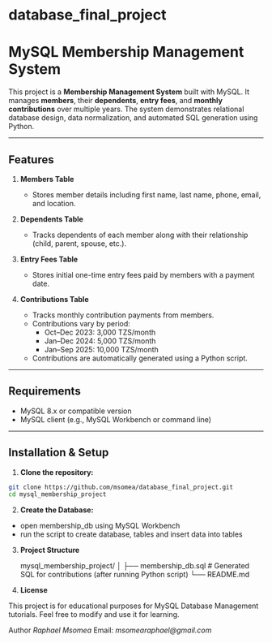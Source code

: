 # database_final_project
# MySQL Membership Management System

This project is a **Membership Management System** built with MySQL. It manages **members**, their **dependents**, **entry fees**, and **monthly contributions** over multiple years. The system demonstrates relational database design, data normalization, and automated SQL generation using Python.

---

## Features

1. **Members Table**
   - Stores member details including first name, last name, phone, email, and location.
   
2. **Dependents Table**
   - Tracks dependents of each member along with their relationship (child, parent, spouse, etc.).
   
3. **Entry Fees Table**
   - Stores initial one-time entry fees paid by members with a payment date.
   
4. **Contributions Table**
   - Tracks monthly contribution payments from members.
   - Contributions vary by period:
     - Oct–Dec 2023: 3,000 TZS/month
     - Jan–Dec 2024: 5,000 TZS/month
     - Jan–Sep 2025: 10,000 TZS/month
   - Contributions are automatically generated using a Python script.

---

## Requirements

- MySQL 8.x or compatible version
- MySQL client (e.g., MySQL Workbench or command line)

---

## Installation & Setup

1. **Clone the repository:**
```bash
git clone https://github.com/msomea/database_final_project.git
cd mysql_membership_project
```

2. **Create the Database:**
- open membership_db using MySQL Workbench
- run the script to create database, tables and insert data into tables

3. **Project Structure**

   mysql_membership_project/
        │
        ├── membership_db.sql       # Generated SQL for contributions (after running Python script)
        └── README.md

4. **License**

This project is for educational purposes for MySQL Database Management tutorials. Feel free to modify and use it for learning.

Author
_Raphael Msomea_
Email: _msomearaphael@gmail.com_

